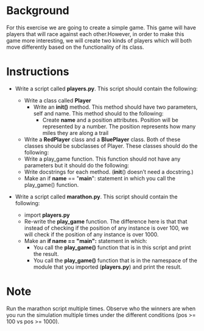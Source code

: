 # Background
For  this  exercise  we  are  going  to  create  a  simple  game.  This  game  will  have  players  that  will  race against each other.However, in order to make this game more interesting, we will create two kinds of players which will both move differently based on the functionality of its class.

# Instructions
- Write a script called **players.py**. This script should contain the following:
  - Write a class called **Player**
    - Write  an  **__init__()**  method.  This  method  should  have  two  parameters,  self  and  name. This method should to the following:
      - Create **name** and a position attributes. Position will be represented by a number. The position represents how many miles they are along a trail
  - Write  a  **RedPlayer**  class  and  a  **BluePlayer**  class.  Both  of  these  classes  should  be  subclasses of Player. These classes should do the following:
  - Write a play_game function. This function should not have any parameters but it should do the following:
  - Write docstrings for each method. (__init__() doesn’t need a docstring.)
  - Make an if __name__ == "__main__": statement in which you call the play_game() function.

- Write a script called **marathon.py**. This script should contain the following:
  - import **players.py**
  - Re-write the **play_game** function. The difference here is that that instead of checking if the position  of  any  instance  is  over  100,  we  will  check  if  the  position  of  any  instance  is  over 1000.
  - Make an **if __name__ == "__main__":** statement in which:
    - You call the **play_game()** function that is in this script and print the result.
    - You  call  the  **play_game()**  function  that  is  in  the  namespace  of  the  module  that  you imported (**players.py**) and print the result. 


# Note
Run the marathon script multiple times. Observe who the winners are when you run the simulation multiple times under the different conditions (pos >= 100 vs pos >= 1000).




